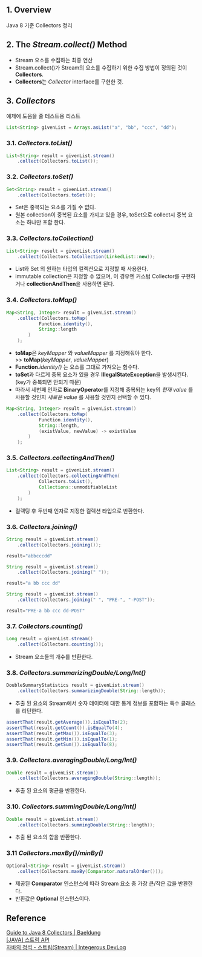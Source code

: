 ## **1. Overview**
Java 8 기준 Collectors 정리

## **2. The  _Stream.collect()_  Method**
- Stream 요소를 수집하는 최종 연산
- Stream.collect()가 Stream의 요소를 수집하기 위한 수집 방법이 정의된 것이 **Collectors**.
- **Collectors**는 _Collector_ interface를 구현한 것. 

## **3.  _Collectors_**
예제에 도움을 줄 테스트용 리스트
```java
List<String> givenList = Arrays.asList("a", "bb", "ccc", "dd");
```

### **3.1.  _Collectors.toList()_**
```java
List<String> result = givenList.stream()
	.collect(Collectors.toList());
```

### **3.2.  _Collectors.toSet()_**
```java
Set<String> result = givenList.stream()
	.collect(Collectors.toSet());
```
- Set은 중복되는 요소를 가질 수 없다. 
- 원본 collection이 중복된 요소를 가지고 있을 경우, toSet으로 collect시 중복 요소는 하나만 포함 한다.

### **3.3.  _Collectors.toCollection()_**
```java
List<String> result = givenList.stream()
	.collect(Collectors.toCollection(LinkedList::new));
```
- List와 Set 외 원하는 타입의 컬렉션으로 지정할 때 사용한다.
- immutable collection은 지정할 수 없으며, 이 경우엔 커스텀 Collector를 구현하거나 **collectionAndThen**을 사용하면 된다.

### **3.4.  _Collectors_._toMap()_**
```java
Map<String, Integer> result = givenList.stream()
	.collect(Collectors.toMap(
			Function.identity(), 
			String::length
		)
	);
```
- **toMap**은  _keyMapper_ 와  _valueMapper_ 를 지정해줘야 한다.<br/> >> **toMap**(_keyMapper_, _valueMapper_)
- **Function**._identity()_ 는 요소를 그대로 가져오는 함수다. 
- **toSet**과 다르게 중복 요소가 있을 경우 **IllegalStateException**을 발생시킨다. (key가 중복되면 안되기 때문)
- 따라서 세번째 인자로 **BinaryOperator**를 지정해 중복되는 key의  _현재 value_ 를 사용할 것인지 _새로운 value_ 를 사용할 것인지 선택할 수 있다.
```java
Map<String, Integer> result = givenList.stream()
	.collect(Collectors.toMap(
			Function.identity(),
			String::length, 
			(existValue, newValue) -> existValue
		)
	);
```

### **3.5.  _Collectors.collectingAndThen()_**
```java
List<String> result = givenList.stream()
	.collect(Collectors.collectingAndThen(
			Collectors.toList(), 
			Collections::unmodifiableList
		)
	);
```
- 컬렉팅 후 두번째 인자로 지정한 컬렉션 타입으로 반환한다.

### **3.6.  _Collectors.joining()_**
```java
String result = givenList.stream()
	.collect(Collectors.joining());
```
```java
result="abbcccdd"
```
```java
String result = givenList.stream()
	.collect(Collectors.joining(" "));
```
```java
result="a bb ccc dd"
```
```java
String result = givenList.stream()
	.collect(Collectors.joining(" ", "PRE-", "-POST"));
```
```java
result="PRE-a bb ccc dd-POST"
```

### **3.7. _Collectors.counting()_**
```java
Long result = givenList.stream()
	.collect(Collectors.counting());
```
- Stream 요소들의 개수를 반환한다.

### **3.8. _Collectors.summarizingDouble/Long/Int()_**
```java
DoubleSummaryStatistics result = givenList.stream()
	.collect(Collectors.summarizingDouble(String::length));
```
- 추출 된 요소의 Stream에서 숫자 데이터에 대한 통계 정보를 포함하는 특수 클래스를 리턴한다.
```java
assertThat(result.getAverage()).isEqualTo(2);
assertThat(result.getCount()).isEqualTo(4);
assertThat(result.getMax()).isEqualTo(3);
assertThat(result.getMin()).isEqualTo(1);
assertThat(result.getSum()).isEqualTo(8);
```

### **3.9. _Collectors.averagingDouble/Long/Int()_**
```java
Double result = givenList.stream()
	.collect(Collectors.averagingDouble(String::length));
```
- 추출 된 요소의 평균을 반환한다.

### **3.10. _Collectors.summingDouble/Long/Int()_**
```java
Double result = givenList.stream()
	.collect(Collectors.summingDouble(String::length));
```
- 추출 된 요소의 합을 반환한다.

### **3.11 _Collectors.maxBy()/minBy()_**
```java
Optional<String> result = givenList.stream()
	.collect(Collectors.maxBy(Comparator.naturalOrder()));
```
- 제공된 **Comparator** 인스턴스에 따라 Stream 요소 중 가장 큰/작은 값을 반환한다. 
- 반환값은 **Optional** 인스턴스이다.



## **Reference**
[Guide to Java 8 Collectors | Baeldung](https://www.baeldung.com/java-8-collectors)<br/>
[[JAVA] 스트림 API](http://iloveulhj.github.io/posts/java/java-stream-api.html)<br/>
[자바의 정석 - 스트림(Stream) | Integerous DevLog](https://ryan-han.com/post/java/java-stream/)<br/>

